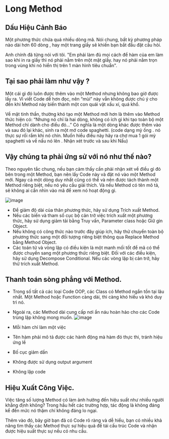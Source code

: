 # Long Method

## Dấu Hiệu Cảnh Báo
Một phương thức chứa quá nhiều dòng mã. Nói chung, bất kỳ phương pháp nào dài hơn 60 dòng , hay một trang giấy sẽ khiến bạn bắt đầu đặt câu hỏi.

Anh chính đã từng nói với tôi. "Em phải làm đủ mọi cách để hàm của em làm sao khi in ra giấy thì nó phải nằm trên một mặt giấy. hay nó phải nằm trọn trong vùng khi nó hiển thị trên 1 màn hình tiêu chuẩn".

## Tại sao phải làm như vậy ?

Một cái gì đó luôn được thêm vào một Method nhưng không bao giờ được lấy ra. Vì viết Code dễ hơn đọc, nên “mùi” này vẫn không được chú ý cho đến khi Method này biến thành một con quái vật xấu xí, quá khổ.

Về mặt tinh thần, thường khó tạo một Method mới hơn là thêm vào Method thức hiện có: “Nhưng nó chỉ là hai dòng, không có ích gì khi tạo toàn bộ một Method chỉ dành cho điều đó…” Có nghĩa là một dòng khác được thêm vào và sau đó lại khác, sinh ra một mớ code spaghetti. (code dạng mỳ ống . nó thực sự rối rắm khi nó chín. Muốn hiểu điều này hãy ra chợ mua 1 gói mỳ spaghetti và về nấu nó lên . Nhận xét trước và sau khi Nấu)

## Vậy chúng ta phải ứng sử với nó như thế nào?

Theo nguyên tắc chung, nếu bạn cảm thấy cần phải nhận xét về điều gì đó bên trong một Method, bạn nên lấy Code này và đặt nó vào một Method mới. Ngay cả một dòng duy nhất cũng có thể và nên được tách thành một Method riêng biệt, nếu nó yêu cầu giải thích. Và nếu Method có tên mô tả, sẽ không ai cần nhìn vào mã để xem nó hoạt động gì.

![image](https://user-images.githubusercontent.com/63473793/121804803-5b98a300-cc72-11eb-98db-70534dfeed31.png)

- Để giảm độ dài của thân phương thức, hãy sử dụng Trích xuất Method.
- Nếu các biến và tham số cục bộ cản trở việc trích xuất một phương thức, hãy sử dụng giảm tải bằng Truy vấn, Parameter class hoặc Giữ gìn Object.
- Nếu không có công thức nào trước đây giúp ích, hãy thử chuyển toàn bộ phương thức sang một đối tượng riêng biệt thông qua Replace Method bằng Method Object.
- Các toán tử và vòng lặp có điều kiện là một manh mối tốt để mã có thể được chuyển sang một phương thức riêng biệt. Đối với các điều kiện, hãy sử dụng Decompose Conditional. Nếu các vòng lặp bị cản trở, hãy thử trích xuất Method.

## Thanh toán sòng phẳng với Method.
- Trong số tất cả các loại Code OOP, các Class có Method ngắn tồn tại lâu nhất. Một Method hoặc Function càng dài, thì càng khó hiểu và khó duy trì nó.
- Ngoài ra, các Method dài cung cấp nơi ẩn náu hoàn hảo cho các Code trùng lặp không mong muốn.
  ![image](https://user-images.githubusercontent.com/63473793/121804945-30628380-cc73-11eb-8295-d0798b48d6e0.png)

- Mỗi hàm chỉ làm một việc
- Tên hàm phải mô tả được các hành động mà hàm đó thực thi, tránh hiệu ứng lề
- Bố cục giảm dần
- Không được sử dụng output argument
- Không lặp code

## Hiệu Xuất Công Việc.
Việc tăng số lượng Method có làm ảnh hưởng đến hiệu suất như nhiều người khẳng định không? Trong hầu hết các trường hợp, tác động là không đáng kể đến mức nó thậm chí không đáng lo ngại.

Thêm vào đó, bây giờ bạn đã có Code rõ ràng và dễ hiểu, bạn có nhiều khả năng tìm thấy các Method thực sự hiệu quả để tái cấu trúc Code và nhận được hiệu suất thực sự nếu có nhu cầu.
